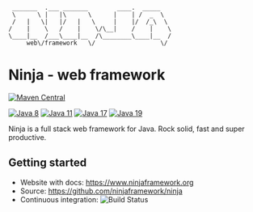      _______  .___ _______        ____.  _____   
     \      \ |   |\      \      |    | /  _  \  
     /   |   \|   |/   |   \     |    |/  /_\  \ 
    /    |    \   /    |    \/\__|    /    |    \
    \____|__  /___\____|__  /\________\____|__  /
         web\/framework   \/                  \/ 

Ninja - web framework
=====================

[![Maven Central](https://img.shields.io/maven-central/v/org.ninjaframework/ninja?color=blue&style=flat-square)](https://mvnrepository.com/artifact/org.ninjaframework/ninja)

[![Java 8](https://img.shields.io/github/actions/workflow/status/ninjaframework/ninja/java8.yaml?branch=develop&label=Java%208&style=flat-square)](https://github.com/ninjaframework/ninja/actions/workflows/java11.yaml)
[![Java 11](https://img.shields.io/github/actions/workflow/status/ninjaframework/ninja/java11.yaml?branch=develop&label=Java%2011&style=flat-square)](https://github.com/ninjaframework/ninja/actions/workflows/java11.yaml)
[![Java 17](https://img.shields.io/github/actions/workflow/status/ninjaframework/ninja/java17.yaml?branch=develop&label=Java%2017&style=flat-square)](https://github.com/ninjaframework/ninja/actions/workflows/java17.yaml)
[![Java 19](https://img.shields.io/github/actions/workflow/status/ninjaframework/ninja/java21.yaml?branch=develop&label=Java%2021&style=flat-square)](https://github.com/ninjaframework/ninja/actions/workflows/java21.yaml)

Ninja is a full stack web framework for Java.
Rock solid, fast and super productive.

Getting started
---------------
- Website with docs: https://www.ninjaframework.org
- Source: https://github.com/ninjaframework/ninja
- Continuous integration: ![Build Status](https://github.com/ninjaframework/ninja/actions/workflows/maven.yml/badge.svg)





